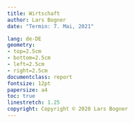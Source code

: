 ```yaml
---
title: Wirtschaft
author: Lars Bogner
date: "Termin: 7. Mai, 2021"

lang: de-DE
geometry:
- top=2.5cm
- bottom=2.5cm
- left=2.5cm
- right=2.5cm
documentclass: report
fontsize: 12pt
papersize: a4
toc: true
linestretch: 1.25
copyright: Copyright © 2020 Lars Bogner
---
```


 

<script type="text/x-mathjax-config">MathJax.Hub.Config({tex2jax: {inlineMath:[['$','$']]}});</script>
<script src='https://cdnjs.cloudflare.com/ajax/libs/mathjax/2.7.5/latest.js?config=default' async></script>
